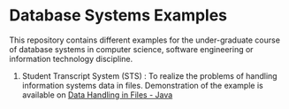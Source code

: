 # Database Systems Examples
This repository contains different examples for the under-graduate course of database systems in computer science, software engineering or information technology discipline.

1. Student Transcript System (STS) : To realize the problems of handling information systems data in files. Demonstration of the example is available on 
[Data Handling in Files - Java](https://www.subexpert.com/CourseLectures/OnTopic/Database-Systems/Lecture-1-Introduction-to-Database-Systems)